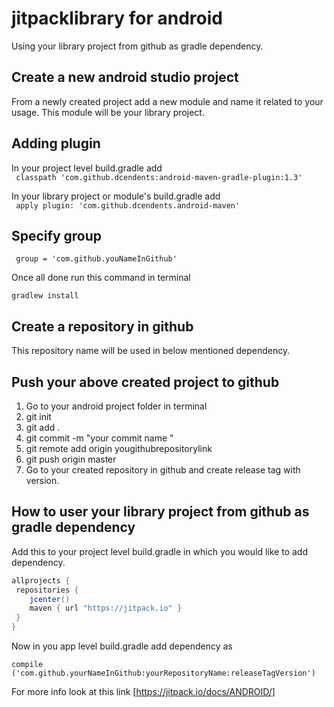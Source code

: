 # jitpacklibrary for android
Using your library project from github as gradle dependency.

## Create a new android studio project

From a newly created project add a new module and name it related to your usage. This module will be your library project.

## Adding plugin 

In your project level build.gradle add  
``` classpath 'com.github.dcendents:android-maven-gradle-plugin:1.3'```

In your library project or module's build.gradle add  
``` apply plugin: 'com.github.dcendents.android-maven'```

## Specify group

``` group = 'com.github.youNameInGithub'```

Once all done run this command in terminal

``` gradlew install ```

## Create a repository in github

This repository name will be used in below mentioned dependency.

## Push your above created project to github
1. Go to your android project folder in terminal
2. git init
3. git add .
4. git commit -m "your commit name "
5. git remote add origin yougithubrepositorylink
6. git push origin master
7. Go to your created repository in github and create release tag with version.

## How to user your library project from github as gradle dependency

Add this to your project level build.gradle in which you would like to add dependency.

```java
allprojects {
 repositories {
    jcenter()
    maven { url "https://jitpack.io" }
 }
}
```

Now in you app level build.gradle add dependency as

``` compile ('com.github.yourNameInGithub:yourRepositoryName:releaseTagVersion') ```

For more info look at this link
[https://jitpack.io/docs/ANDROID/]


